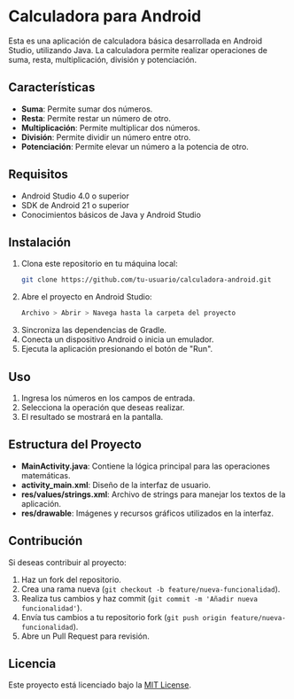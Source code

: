 # Calculadora para Android

Esta es una aplicación de calculadora básica desarrollada en Android Studio, utilizando Java. La calculadora permite realizar operaciones de suma, resta, multiplicación, división y potenciación.

## Características

- **Suma**: Permite sumar dos números.
- **Resta**: Permite restar un número de otro.
- **Multiplicación**: Permite multiplicar dos números.
- **División**: Permite dividir un número entre otro.
- **Potenciación**: Permite elevar un número a la potencia de otro.

## Requisitos

- Android Studio 4.0 o superior
- SDK de Android 21 o superior
- Conocimientos básicos de Java y Android Studio

## Instalación

1. Clona este repositorio en tu máquina local:
    ```bash
    git clone https://github.com/tu-usuario/calculadora-android.git
    ```
2. Abre el proyecto en Android Studio:
    ```bash
    Archivo > Abrir > Navega hasta la carpeta del proyecto
    ```
3. Sincroniza las dependencias de Gradle.
4. Conecta un dispositivo Android o inicia un emulador.
5. Ejecuta la aplicación presionando el botón de "Run".

## Uso

1. Ingresa los números en los campos de entrada.
2. Selecciona la operación que deseas realizar.
3. El resultado se mostrará en la pantalla.

## Estructura del Proyecto

- **MainActivity.java**: Contiene la lógica principal para las operaciones matemáticas.
- **activity_main.xml**: Diseño de la interfaz de usuario.
- **res/values/strings.xml**: Archivo de strings para manejar los textos de la aplicación.
- **res/drawable**: Imágenes y recursos gráficos utilizados en la interfaz.

## Contribución

Si deseas contribuir al proyecto:

1. Haz un fork del repositorio.
2. Crea una rama nueva (`git checkout -b feature/nueva-funcionalidad`).
3. Realiza tus cambios y haz commit (`git commit -m 'Añadir nueva funcionalidad'`).
4. Envía tus cambios a tu repositorio fork (`git push origin feature/nueva-funcionalidad`).
5. Abre un Pull Request para revisión.

## Licencia

Este proyecto está licenciado bajo la [MIT License](LICENSE).


